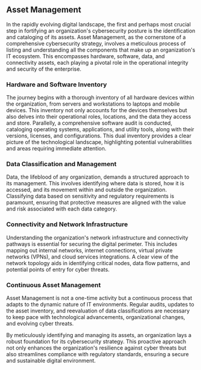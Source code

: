 ## Asset Management

In the rapidly evolving digital landscape, the first and perhaps most crucial step in fortifying an organization's cybersecurity posture is the identification and cataloging of its assets. Asset Management, as the cornerstone of a comprehensive cybersecurity strategy, involves a meticulous process of listing and understanding all the components that make up an organization's IT ecosystem. This encompasses hardware, software, data, and connectivity assets, each playing a pivotal role in the operational integrity and security of the enterprise.

### Hardware and Software Inventory

The journey begins with a thorough inventory of all hardware devices within the organization, from servers and workstations to laptops and mobile devices. This inventory not only accounts for the devices themselves but also delves into their operational roles, locations, and the data they access and store. Parallelly, a comprehensive software audit is conducted, cataloging operating systems, applications, and utility tools, along with their versions, licenses, and configurations. This dual inventory provides a clear picture of the technological landscape, highlighting potential vulnerabilities and areas requiring immediate attention.

### Data Classification and Management

Data, the lifeblood of any organization, demands a structured approach to its management. This involves identifying where data is stored, how it is accessed, and its movement within and outside the organization. Classifying data based on sensitivity and regulatory requirements is paramount, ensuring that protective measures are aligned with the value and risk associated with each data category.

### Connectivity and Network Infrastructure

Understanding the organization's network infrastructure and connectivity pathways is essential for securing the digital perimeter. This includes mapping out internal networks, internet connections, virtual private networks (VPNs), and cloud services integrations. A clear view of the network topology aids in identifying critical nodes, data flow patterns, and potential points of entry for cyber threats.

### Continuous Asset Management

Asset Management is not a one-time activity but a continuous process that adapts to the dynamic nature of IT environments. Regular audits, updates to the asset inventory, and reevaluation of data classifications are necessary to keep pace with technological advancements, organizational changes, and evolving cyber threats.

By meticulously identifying and managing its assets, an organization lays a robust foundation for its cybersecurity strategy. This proactive approach not only enhances the organization's resilience against cyber threats but also streamlines compliance with regulatory standards, ensuring a secure and sustainable digital environment. 
